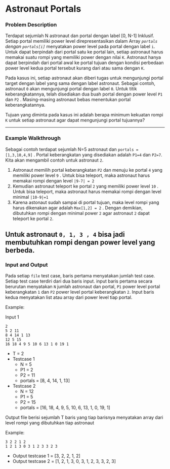 # Astronaut Portals

### Problem Description

Terdapat sejumlah N astronaut dan portal dengan label [0, N-1] Inklusif. Setiap portal memiliki power level direpresentasikan dalam Array *`portals` dengan `portals[i]`* menyatakan power level pada portal dengan label `i`. Untuk dapat berpindah dari portal satu ke portal lain, setiap astronaut harus memakai suatu rompi yang memiliki power dengan nilai `K`. Astronaut hanya dapat berpindah dari portal awal ke portal tujuan dengan kondisi perbedaan power level kedua portal tersebut kurang dari atau sama dengan `K`. 

Pada kasus ini, setiap astronaut akan diberi tugas untuk mengunjungi portal target dengan label yang sama dengan label astronaut. Sebagai contoh, astronaut `0` akan mengunjungi portal dengan label `0`. Untuk titik keberangkatannya, telah disediakan dua buah portal dengan power level `P1` dan `P2` . Masing-masing astronaut bebas menentukan portal keberangkatannya.

Tujuan yang diminta pada kasus ini adalah berapa minimum kekuatan rompi `K` untuk setiap astronaut agar dapat mengunjungi portal tujuannya?

---

### Example Walkthrough

Sebagai contoh terdapat sejumlah N=5 astronaut dan `portals = [1,3,10,4,9]` . Portal keberangkatan yang disediakan adalah `P1=4` dan `P2=7`. Kita akan mengambil contoh untuk astronaut `2`.

1. Astronaut memilih portal keberangkatan `P2` dan menuju ke portal `4` yang memiliki power level `9` . Untuk bisa teleport, maka astronaut harus memakai rompi dengan level `|9-7| = 2`
2. Kemudian astronaut teleport ke portal `2` yang memiliki power level `10` . Untuk bisa teleport, maka astronaut harus memakai rompi dengan level minimal `|10-9|=1`
3. Karena astonaut sudah sampai di portal tujuan, maka  level rompi yang harus dikenakan agar adalah `Max[1,2] = 2` . Dengan demikian, dibutuhkan rompi dengan minimal power `2` agar astronaut `2` dapat teleport ke portal `2`.

Untuk astronaut `0, 1, 3 , 4` bisa jadi membutuhkan rompi dengan power level yang berbeda.
---
### Input and Output
Pada setiap `file` test case, baris pertama menyatakan jumlah test case. Setiap test case terdiri dari dua baris input. input baris pertama secara berurutan menyatakan `N` jumlah astronaut dan portal, `P1` power level portal keberangkatan `1` dan `P2` power level portal keberangkatan `2`. Input baris kedua menyatakan list atau array dari power level tiap portal.

Example:

Input 1
```
2
5 2 11
8 4 14 1 13
12 5 15
16 18 4 9 5 10 6 13 1 0 19 1
```
- T = 2
- Testcase 1
  - N = 5
  - P1 = 2
  - P2 = 11
  - portals = [8, 4, 14, 1, 13]
- Testcase 2
  - N = 12
  - P1 = 5
  - P2 = 15
  - portals = [16, 18, 4, 9, 5, 10, 6, 13, 1, 0, 19, 1]

Output file berisi sejumlah T baris yang tiap barisnya menyatakan array dari level rompi yang dibutuhkan tiap astronaut

Example:
```
3 2 2 1 2
1 2 1 3 0 3 1 2 3 3 2 3
```
- Output testcase 1 = [3, 2, 2, 1, 2]
- Output testcase 2 = [1, 2, 1, 3, 0, 3, 1, 2, 3, 3, 2, 3]